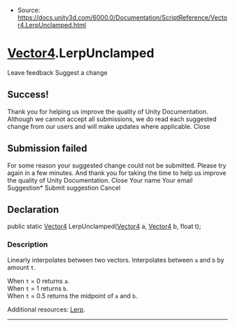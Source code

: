 * Source: https://docs.unity3d.com/6000.0/Documentation/ScriptReference/Vector4.LerpUnclamped.html

#  [Vector4](https://docs.unity3d.com/6000.0/Documentation/ScriptReference/Vector4.html).LerpUnclamped
Leave feedback
Suggest a change
## Success!
Thank you for helping us improve the quality of Unity Documentation. Although we cannot accept all submissions, we do read each suggested change from our users and will make updates where applicable.
Close
## Submission failed
For some reason your suggested change could not be submitted. Please <a>try again</a> in a few minutes. And thank you for taking the time to help us improve the quality of Unity Documentation.
Close
Your name Your email Suggestion* Submit suggestion
Cancel
## Declaration
public static [Vector4](https://docs.unity3d.com/6000.0/Documentation/ScriptReference/Vector4.html) LerpUnclamped([Vector4](https://docs.unity3d.com/6000.0/Documentation/ScriptReference/Vector4.html) a, [Vector4](https://docs.unity3d.com/6000.0/Documentation/ScriptReference/Vector4.html) b, float t); 
### Description
Linearly interpolates between two vectors.
Interpolates between `a` and `b` by amount `t`.  
  
When `t` = 0 returns `a`.   
When `t` = 1 returns `b`.   
When `t` = 0.5 returns the midpoint of `a` and `b`.  
  
Additional resources: [Lerp](https://docs.unity3d.com/6000.0/Documentation/ScriptReference/Vector4.Lerp.html).
* * *
